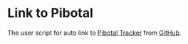 # Link to Pibotal

The user script for auto link to [Pibotal Tracker](http://pivotaltracker.com) from [GitHub](https://github.com).
